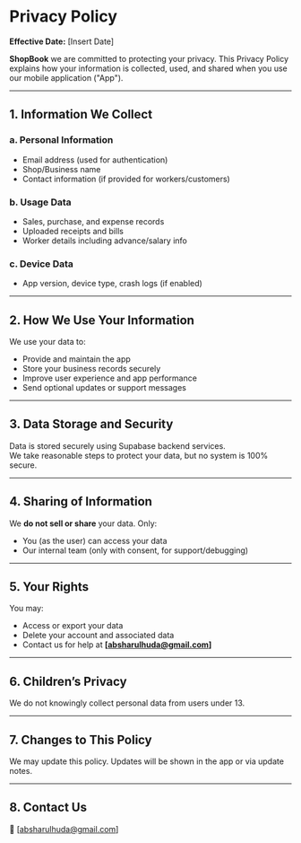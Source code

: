 # Privacy Policy

**Effective Date:** [Insert Date]

**ShopBook** we are committed to protecting your privacy. This Privacy Policy explains how your information is collected, used, and shared when you use our mobile application ("App").

---

## 1. Information We Collect

### a. Personal Information
- Email address (used for authentication)
- Shop/Business name
- Contact information (if provided for workers/customers)

### b. Usage Data
- Sales, purchase, and expense records
- Uploaded receipts and bills
- Worker details including advance/salary info

### c. Device Data
- App version, device type, crash logs (if enabled)

---

## 2. How We Use Your Information
We use your data to:
- Provide and maintain the app
- Store your business records securely
- Improve user experience and app performance
- Send optional updates or support messages

---

## 3. Data Storage and Security
Data is stored securely using Supabase backend services.  
We take reasonable steps to protect your data, but no system is 100% secure.

---

## 4. Sharing of Information
We **do not sell or share** your data. Only:
- You (as the user) can access your data
- Our internal team (only with consent, for support/debugging)

---

## 5. Your Rights
You may:
- Access or export your data
- Delete your account and associated data
- Contact us for help at **[absharulhuda@gmail.com]**

---

## 6. Children’s Privacy
We do not knowingly collect personal data from users under 13.

---

## 7. Changes to This Policy
We may update this policy. Updates will be shown in the app or via update notes.

---

## 8. Contact Us
📧 [absharulhuda@gmail.com]
